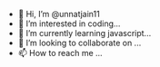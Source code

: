 - 👋 Hi, I’m @unnatjain11
- 👀 I’m interested in coding...
- 🌱 I’m currently learning javascript...
- 💞️ I’m looking to collaborate on  ...
- 📫 How to reach me ...

<!---
unnatjain11/unnatjain11 is a ✨ special ✨ repository because its `README.md` (this file) appears on your GitHub profile.
You can click the Preview link to take a look at your changes.
--->
